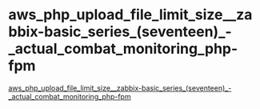 # aws_php_upload_file_limit_size__zabbix-basic_series_(seventeen)_-_actual_combat_monitoring_php-fpm
[aws_php_upload_file_limit_size__zabbix-basic_series_(seventeen)_-_actual_combat_monitoring_php-fpm](https://aiwithcloud.com/2022/09/14/aws_php_upload_file_limit_size__zabbix_basic_series_seventeen___actual_combat_monitoring_php_fpm/)